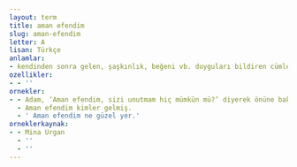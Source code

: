 ```yaml
---
layout: term
title: aman efendim
slug: aman-efendim
letter: A
lisan: Türkçe
anlamlar:
- kendinden sonra gelen, şaşkınlık, beğeni vb. duyguları bildiren cümleyi pekiştirmek için söylenen bir söz
ozellikler:
- - ''
ornekler:
- - Adam, ‘Aman efendim, sizi unutmam hiç mümkün mü?’ diyerek önüne bakınca beni gülme tuttu.
  - Aman efendim kimler gelmiş.
  - ' Aman efendim ne güzel yer.'
orneklerkaynak:
- - Mina Urgan
  - ''
  - ''
---
```

